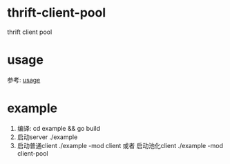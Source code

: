 # thrift-client-pool
thrift client pool

# usage
参考: [usage](https://github.com/hongweikkx/thrift-client-pool/blob/03af42bcd3c9d38fc8d04318c09a1c248186b9e9/example/client.go#L100)

# example
1. 编译: cd example && go build
3. 启动server ./example
4. 启动普通client  ./example -mod client  或者  启动池化client ./example -mod client-pool
